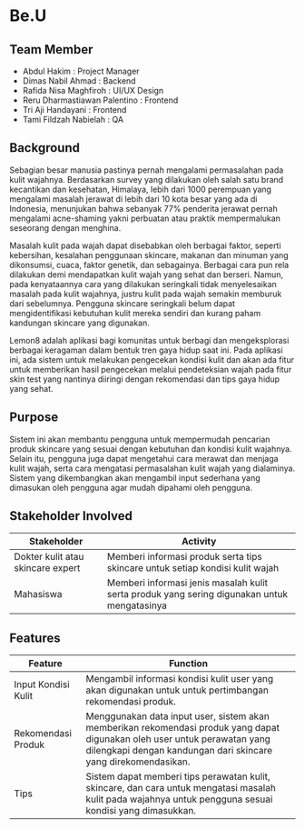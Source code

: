 # Be.U

## Team Member
- Abdul Hakim                   : Project Manager 
- Dimas Nabil Ahmad             : Backend 
- Rafida Nisa Maghfiroh         : UI/UX Design 
- Reru Dharmastiawan Palentino  : Frontend
- Tri Aji Handayani             : Frontend
- Tami Fildzah Nabielah         : QA 

## Background 
Sebagian besar manusia pastinya pernah mengalami permasalahan pada kulit wajahnya. Berdasarkan survey yang dilakukan oleh salah satu brand kecantikan dan kesehatan, Himalaya, lebih dari 1000 perempuan yang mengalami masalah jerawat di lebih dari 10 kota besar yang ada di Indonesia, menunjukan bahwa sebanyak 77% penderita jerawat pernah mengalami acne-shaming yakni perbuatan atau praktik mempermalukan seseorang dengan menghina.

Masalah kulit pada wajah dapat disebabkan oleh berbagai faktor, seperti kebersihan, kesalahan penggunaan skincare, makanan dan minuman yang dikonsumsi, cuaca, faktor genetik, dan sebagainya. Berbagai cara pun rela dilakukan demi mendapatkan kulit wajah yang sehat dan berseri. Namun, pada kenyataannya cara yang dilakukan seringkali tidak menyelesaikan masalah pada kulit wajahnya, justru kulit pada wajah semakin memburuk dari sebelumnya. Pengguna skincare seringkali belum dapat mengidentifikasi kebutuhan kulit mereka sendiri dan kurang paham kandungan skincare yang digunakan. 

Lemon8 adalah aplikasi bagi komunitas untuk berbagi dan mengeksplorasi berbagai keragaman dalam bentuk tren gaya hidup saat ini. Pada aplikasi ini, ada sistem untuk melakukan pengecekan kondisi kulit dan akan ada fitur untuk memberikan hasil pengecekan melalui pendeteksian wajah pada fitur skin test yang nantinya diiringi dengan rekomendasi dan tips gaya hidup yang sehat.

## Purpose 
Sistem ini akan membantu pengguna untuk mempermudah pencarian produk skincare yang sesuai dengan kebutuhan dan kondisi kulit wajahnya. Selain itu, pengguna juga dapat mengetahui cara merawat dan menjaga kulit wajah, serta cara mengatasi permasalahan kulit wajah yang dialaminya. Sistem yang dikembangkan akan mengambil input sederhana yang dimasukan oleh pengguna agar mudah dipahami oleh pengguna. 

## Stakeholder Involved
| Stakeholder | Activity |
|-----------|--------|
|Dokter kulit atau skincare expert|Memberi informasi produk serta tips skincare untuk setiap kondisi kulit wajah|
|Mahasiswa|Memberi informasi jenis masalah kulit serta produk yang sering digunakan untuk mengatasinya|

## Features 
| Feature | Function |
|---------|----------|
|Input Kondisi Kulit | Mengambil informasi kondisi kulit user yang akan digunakan untuk untuk pertimbangan rekomendasi produk. |
|Rekomendasi Produk | Menggunakan data input user, sistem akan memberikan rekomendasi produk yang dapat digunakan oleh user untuk perawatan yang dilengkapi dengan kandungan dari skincare yang direkomendasikan.|
| Tips | Sistem dapat memberi tips perawatan kulit, skincare, dan cara untuk mengatasi masalah kulit pada wajahnya  untuk pengguna sesuai kondisi yang dimasukkan. | 
